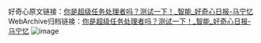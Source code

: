 好奇心原文链接：[你是超级任务处理者吗？测试一下！_智能_好奇心日报-马宁忆](https://www.qdaily.com/articles/403.html)
WebArchive归档链接：[你是超级任务处理者吗？测试一下！_智能_好奇心日报-马宁忆](http://web.archive.org/web/20170915155132/http://www.qdaily.com/articles/403.html)
![image](http://ww3.sinaimg.cn/large/007d5XDply1g3v3y2hv1ej30u02px1kx)